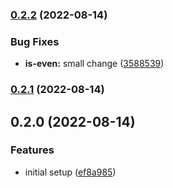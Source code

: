 

### [0.2.2](https://github.com/tuan231195/monorepo-template/compare/even-server-v0.2.1...even-server-v0.2.2) (2022-08-14)


### Bug Fixes

* **is-even:** small change ([3588539](https://github.com/tuan231195/monorepo-template/commit/3588539641ede3660a22fd535f26e17f0e70df6c))

### [0.2.1](https://github.com/tuan231195/monorepo-template/compare/even-server-v0.2.0...even-server-v0.2.1) (2022-08-14)

## 0.2.0 (2022-08-14)


### Features

* initial setup ([ef8a985](https://github.com/tuan231195/monorepo-template/commit/ef8a98584c0b3ee00e3a8d07bf441382374ba38c))